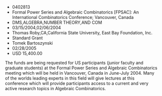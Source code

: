 
* 0402813
* Formal Power Series and Algebraic Combinatorics [FPSAC]: An International Combinatorics Conference; Vancouver, Canada
* DMS,ALGEBRA,NUMBER THEORY,AND COM
* 03/15/2004,02/06/2004
* Thomas Roby,CA,California State University, East Bay Foundation, Inc.
* Standard Grant
* Tomek Bartoszynski
* 02/28/2005
* USD 15,400.00

The funds are being requested for US participants (junior faculty and graduate
students) at the Formal Power Series and Algebraic Combinatorics meeting which
will be held in Vancouver, Canada in June-July 2004. Many of the worlds leading
experts in this field will give lectures at this conference which will provide
participants access to a current and very active research topics in Algebraic
Combinatorics.
